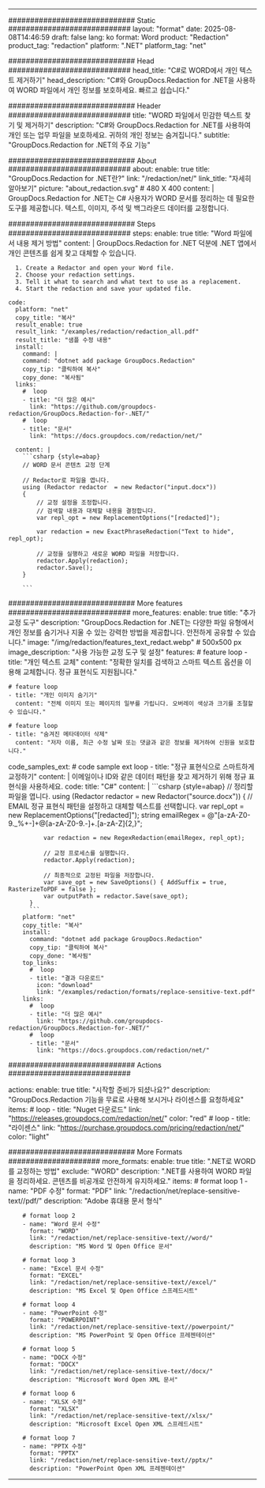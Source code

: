 
---
############################# Static ############################
layout: "format"
date:  2025-08-08T14:46:59
draft: false
lang: ko
format: Word
product: "Redaction"
product_tag: "redaction"
platform: ".NET"
platform_tag: "net"

############################# Head ############################
head_title: "C#로 WORD에서 개인 텍스트 제거하기"
head_description: "C#와 GroupDocs.Redaction for .NET을 사용하여 WORD 파일에서 개인 정보를 보호하세요. 빠르고 쉽습니다."

############################# Header ############################
title: "WORD 파일에서 민감한 텍스트 찾기 및 제거하기" 
description: "C#와 GroupDocs.Redaction for .NET를 사용하여 개인 또는 업무 파일을 보호하세요. 귀하의 개인 정보는 숨겨집니다."
subtitle: "GroupDocs.Redaction for .NET의 주요 기능" 

############################# About ############################
about:
    enable: true
    title: "GroupDocs.Redaction for .NET란?"
    link: "/redaction/net/"
    link_title: "자세히 알아보기"
    picture: "about_redaction.svg" # 480 X 400
    content: |
       GroupDocs.Redaction for .NET는 C# 사용자가 WORD 문서를 정리하는 데 필요한 도구를 제공합니다. 텍스트, 이미지, 주석 및 백그라운드 데이터를 교정합니다.

############################# Steps ############################
steps:
    enable: true
    title: "Word 파일에서 내용 제거 방법"
    content: |
      GroupDocs.Redaction for .NET 덕분에 .NET 앱에서 개인 콘텐츠를 쉽게 찾고 대체할 수 있습니다.
      
      1. Create a Redactor and open your Word file.
      2. Choose your redaction settings.
      3. Tell it what to search and what text to use as a replacement.
      4. Start the redaction and save your updated file.
   
    code:
      platform: "net"
      copy_title: "복사"
      result_enable: true
      result_link: "/examples/redaction/redaction_all.pdf"
      result_title: "샘플 수정 내용"
      install:
        command: |
        command: "dotnet add package GroupDocs.Redaction"
        copy_tip: "클릭하여 복사"
        copy_done: "복사됨"
      links:
        #  loop
        - title: "더 많은 예시"
          link: "https://github.com/groupdocs-redaction/GroupDocs.Redaction-for-.NET/"
        #  loop
        - title: "문서"
          link: "https://docs.groupdocs.com/redaction/net/"
          
      content: |
        ```csharp {style=abap}
        // WORD 문서 콘텐츠 교정 단계

        // Redactor로 파일을 엽니다.
        using (Redactor redactor  = new Redactor("input.docx"))
        {
            // 교정 설정을 조정합니다.
            // 검색할 내용과 대체할 내용을 결정합니다.
            var repl_opt = new ReplacementOptions("[redacted]");
            
            var redaction = new ExactPhraseRedaction("Text to hide", repl_opt);

            // 교정을 실행하고 새로운 WORD 파일을 저장합니다.
            redactor.Apply(redaction);
            redactor.Save();
        }
        
        ```            


############################# More features ############################
more_features:
  enable: true
  title: "추가 교정 도구"
  description: "GroupDocs.Redaction for .NET는 다양한 파일 유형에서 개인 정보를 숨기거나 지울 수 있는 강력한 방법을 제공합니다. 안전하게 공유할 수 있습니다."
  image: "/img/redaction/features_text_redact.webp" # 500x500 px
  image_description: "사용 가능한 교정 도구 및 설정"
  features:
    # feature loop
    - title: "개인 텍스트 교체"
      content: "정확한 일치를 검색하고 스마트 텍스트 옵션을 이용해 교체합니다. 정규 표현식도 지원됩니다."

    # feature loop
    - title: "개인 이미지 숨기기"
      content: "전체 이미지 또는 페이지의 일부를 가립니다. 오버레이 색상과 크기를 조절할 수 있습니다."

    # feature loop
    - title: "숨겨진 메타데이터 삭제"
      content: "저자 이름, 최근 수정 날짜 또는 댓글과 같은 정보를 제거하여 신원을 보호합니다."
      
  code_samples_ext:
    # code sample ext loop
    - title: "정규 표현식으로 스마트하게 교정하기"
      content: |
        이메일이나 ID와 같은 데이터 패턴을 찾고 제거하기 위해 정규 표현식을 사용하세요.
      code:
        title: "C#"
        content: |
          ```csharp {style=abap}
          //  정리할 파일을 엽니다.
          using (Redactor redactor  = new Redactor("source.docx"))
          {
              // EMAIL 정규 표현식 패턴을 설정하고 대체할 텍스트를 선택합니다.
              var repl_opt = new ReplacementOptions("[redacted]");
              string emailRegex = @"[a-zA-Z0-9._%+-]+@[a-zA-Z0-9.-]+\.[a-zA-Z]{2,}";

              var redaction = new RegexRedaction(emailRegex, repl_opt);

              // 교정 프로세스를 실행합니다.
              redactor.Apply(redaction);

              // 최종적으로 교정된 파일을 저장합니다.
              var save_opt = new SaveOptions() { AddSuffix = true, RasterizeToPDF = false };
              var outputPath = redactor.Save(save_opt);
          }
          ```
        platform: "net"
        copy_title: "복사"
        install:
          command: "dotnet add package GroupDocs.Redaction"
          copy_tip: "클릭하여 복사"
          copy_done: "복사됨"
        top_links:
          #  loop
          - title: "결과 다운로드"
            icon: "download"
            link: "/examples/redaction/formats/replace-sensitive-text.pdf"
        links:
          #  loop
          - title: "더 많은 예시"
            link: "https://github.com/groupdocs-redaction/GroupDocs.Redaction-for-.NET/"
          #  loop
          - title: "문서"
            link: "https://docs.groupdocs.com/redaction/net/"


############################# Actions ############################

actions:
  enable: true
  title: "시작할 준비가 되셨나요?"
  description: "GroupDocs.Redaction 기능을 무료로 사용해 보시거나 라이센스를 요청하세요"
  items:
    #  loop
    - title: "Nuget 다운로드"
      link: "https://releases.groupdocs.com/redaction/net/"
      color: "red"
        #  loop
    - title: "라이센스"
      link: "https://purchase.groupdocs.com/pricing/redaction/net/"
      color: "light"


############################# More Formats #####################
more_formats:
    enable: true
    title: ".NET로 WORD를 교정하는 방법"
    exclude: "WORD"
    description: ".NET를 사용하여 WORD 파일을 정리하세요. 콘텐츠를 비공개로 안전하게 유지하세요."
    items: 
        # format loop 1
        - name: "PDF 수정"
          format: "PDF"
          link: "/redaction/net/replace-sensitive-text//pdf/"
          description: "Adobe 휴대용 문서 형식"

        # format loop 2
        - name: "Word 문서 수정"
          format: "WORD"
          link: "/redaction/net/replace-sensitive-text//word/"
          description: "MS Word 및 Open Office 문서"
          
        # format loop 3
        - name: "Excel 문서 수정"
          format: "EXCEL"
          link: "/redaction/net/replace-sensitive-text//excel/"
          description: "MS Excel 및 Open Office 스프레드시트"

        # format loop 4
        - name: "PowerPoint 수정"
          format: "POWERPOINT"
          link: "/redaction/net/replace-sensitive-text//powerpoint/"
          description: "MS PowerPoint 및 Open Office 프레젠테이션"

        # format loop 5
        - name: "DOCX 수정"
          format: "DOCX"
          link: "/redaction/net/replace-sensitive-text//docx/"
          description: "Microsoft Word Open XML 문서"
          
        # format loop 6
        - name: "XLSX 수정"
          format: "XLSX"
          link: "/redaction/net/replace-sensitive-text//xlsx/"
          description: "Microsoft Excel Open XML 스프레드시트"
          
        # format loop 7
        - name: "PPTX 수정"
          format: "PPTX"
          link: "/redaction/net/replace-sensitive-text//pptx/"
          description: "PowerPoint Open XML 프레젠테이션"


---